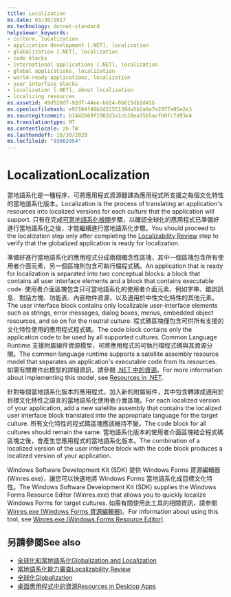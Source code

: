 ```yaml
---
title: Localization
ms.date: 03/30/2017
ms.technology: dotnet-standard
helpviewer_keywords:
- culture, localization
- application development [.NET], localization
- globalization [.NET], localization
- code blocks
- international applications [.NET], localization
- global applications, localization
- world-ready applications, localization
- user interface blocks
- localization [.NET], about localization
- localizing resources
ms.assetid: 49d520d7-92d7-44ee-bb24-8b615db1d41b
ms.openlocfilehash: e92184f48b2d2255138da5b2a6e7e2977a95e2e3
ms.sourcegitcommit: b1442669f1982d3a1cb18ea35b5acfb0fc7d93e4
ms.translationtype: MT
ms.contentlocale: zh-TW
ms.lasthandoff: 10/30/2020
ms.locfileid: "93062954"
---
```

# <a name="localization"></a><span data-ttu-id="10df0-102">Localization</span><span class="sxs-lookup"><span data-stu-id="10df0-102">Localization</span></span>

<span data-ttu-id="10df0-103">當地語系化是一種程序，可將應用程式資源翻譯為應用程式所支援之每個文化特性的當地語系化版本。</span><span class="sxs-lookup"><span data-stu-id="10df0-103">Localization is the process of translating an application's resources into localized versions for each culture that the application will support.</span></span> <span data-ttu-id="10df0-104">只有在完成[可當地語系化檢閱](localizability-review.md)步驟，以確認全球化的應用程式已準備好進行當地語系化之後，才能繼續進行當地語系化步驟。</span><span class="sxs-lookup"><span data-stu-id="10df0-104">You should proceed to the localization step only after completing the [Localizability Review](localizability-review.md) step to verify that the globalized application is ready for localization.</span></span>

<span data-ttu-id="10df0-105">準備好進行當地語系化的應用程式分成兩個概念性區塊，其中一個區塊包含所有使用者介面元素，另一個區塊則包含可執行檔程式碼。</span><span class="sxs-lookup"><span data-stu-id="10df0-105">An application that is ready for localization is separated into two conceptual blocks: a block that contains all user interface elements and a block that contains executable code.</span></span> <span data-ttu-id="10df0-106">使用者介面區塊包含只可當地語系化的使用者介面元素，例如字串、錯誤訊息、對話方塊、功能表、內嵌物件資源，以及適用於中性文化特性的其他元素。</span><span class="sxs-lookup"><span data-stu-id="10df0-106">The user interface block contains only localizable user-interface elements such as strings, error messages, dialog boxes, menus, embedded object resources, and so on for the neutral culture.</span></span> <span data-ttu-id="10df0-107">程式碼區塊僅包含可供所有支援的文化特性使用的應用程式程式碼。</span><span class="sxs-lookup"><span data-stu-id="10df0-107">The code block contains only the application code to be used by all supported cultures.</span></span> <span data-ttu-id="10df0-108">Common Language Runtime 支援附屬組件資源模型，可將應用程式的可執行檔程式碼與其資源分開。</span><span class="sxs-lookup"><span data-stu-id="10df0-108">The common language runtime supports a satellite assembly resource model that separates an application's executable code from its resources.</span></span> <span data-ttu-id="10df0-109">如需有關實作此模型的詳細資訊，請參閱 [.NET 中的資源](../../framework/resources/index.md)。</span><span class="sxs-lookup"><span data-stu-id="10df0-109">For more information about implementing this model, see [Resources in .NET](../../framework/resources/index.md).</span></span>

<span data-ttu-id="10df0-110">針對每個當地語系化版本的應用程式，加入新的附屬組件，其中包含轉譯成適用於目標文化特性之語言的當地語系化使用者介面區塊。</span><span class="sxs-lookup"><span data-stu-id="10df0-110">For each localized version of your application, add a new satellite assembly that contains the localized user interface block translated into the appropriate language for the target culture.</span></span> <span data-ttu-id="10df0-111">所有文化特性的程式碼區塊應該維持不變。</span><span class="sxs-lookup"><span data-stu-id="10df0-111">The code block for all cultures should remain the same.</span></span> <span data-ttu-id="10df0-112">當地語系化版本的使用者介面區塊結合程式碼區塊之後，會產生您應用程式的當地語系化版本。</span><span class="sxs-lookup"><span data-stu-id="10df0-112">The combination of a localized version of the user interface block with the code block produces a localized version of your application.</span></span>

<span data-ttu-id="10df0-113">Windows Software Development Kit (SDK) 提供 Windows Forms 資源編輯器 (Winres.exe)，讓您可以快速地將 Windows Forms 當地語系化成目標文化特性。</span><span class="sxs-lookup"><span data-stu-id="10df0-113">The Windows Software Development Kit (SDK) supplies the Windows Forms Resource Editor (Winres.exe) that allows you to quickly localize Windows Forms for target cultures.</span></span> <span data-ttu-id="10df0-114">如需有關使用此工具的相關資訊，請參閱 [Winres.exe (Windows Forms 資源編輯器)](../../framework/tools/winres-exe-windows-forms-resource-editor.md)。</span><span class="sxs-lookup"><span data-stu-id="10df0-114">For information about using this tool, see [Winres.exe (Windows Forms Resource Editor)](../../framework/tools/winres-exe-windows-forms-resource-editor.md).</span></span>

## <a name="see-also"></a><span data-ttu-id="10df0-115">另請參閱</span><span class="sxs-lookup"><span data-stu-id="10df0-115">See also</span></span>

- [<span data-ttu-id="10df0-116">全球化和當地語系化</span><span class="sxs-lookup"><span data-stu-id="10df0-116">Globalization and Localization</span></span>](index.md)
- [<span data-ttu-id="10df0-117">當地語系化能力審查</span><span class="sxs-lookup"><span data-stu-id="10df0-117">Localizability Review</span></span>](localizability-review.md)
- [<span data-ttu-id="10df0-118">全球化</span><span class="sxs-lookup"><span data-stu-id="10df0-118">Globalization</span></span>](globalization.md)
- [<span data-ttu-id="10df0-119">桌面應用程式中的資源</span><span class="sxs-lookup"><span data-stu-id="10df0-119">Resources in Desktop Apps</span></span>](../../framework/resources/index.md)
